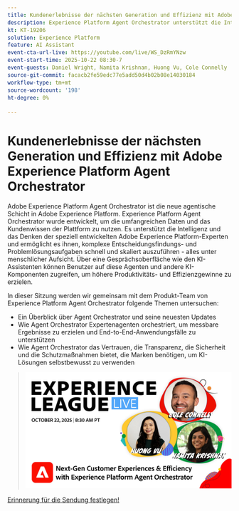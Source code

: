 ```yaml
---
title: Kundenerlebnisse der nächsten Generation und Effizienz mit Adobe Experience Platform Agent Orchestrator
description: Experience Platform Agent Orchestrator unterstützt die Intelligenz und das Denken der speziell entwickelten Adobe Experience Platform-Experten und ermöglicht es ihnen, komplexe Entscheidungsfindungs- und Problemlösungsaufgaben schnell und skaliert auszuführen.
kt: KT-19206
solution: Experience Platform
feature: AI Assistant
event-cta-url-live: https://youtube.com/live/WS_DzRmYNzw
event-start-time: 2025-10-22 08:30-7
event-guests: Daniel Wright, Namita Krishnan, Huong Vu, Cole Connelly
source-git-commit: facacb2fe59edc77e5add50d4b02b08e14030184
workflow-type: tm+mt
source-wordcount: '198'
ht-degree: 0%

---
```


# Kundenerlebnisse der nächsten Generation und Effizienz mit Adobe Experience Platform Agent Orchestrator

Adobe Experience Platform Agent Orchestrator ist die neue agentische Schicht in Adobe Experience Platform. Experience Platform Agent Orchestrator wurde entwickelt, um die umfangreichen Daten und das Kundenwissen der Plattform zu nutzen. Es unterstützt die Intelligenz und das Denken der speziell entwickelten Adobe Experience Platform-Experten und ermöglicht es ihnen, komplexe Entscheidungsfindungs- und Problemlösungsaufgaben schnell und skaliert auszuführen - alles unter menschlicher Aufsicht. Über eine Gesprächsoberfläche wie den KI-Assistenten können Benutzer auf diese Agenten und andere KI-Komponenten zugreifen, um höhere Produktivitäts- und Effizienzgewinne zu erzielen.

In dieser Sitzung werden wir gemeinsam mit dem Produkt-Team von Experience Platform Agent Orchestrator folgende Themen untersuchen:

* Ein Überblick über Agent Orchestrator und seine neuesten Updates
* Wie Agent Orchestrator Expertenagenten orchestriert, um messbare Ergebnisse zu erzielen und End-to-End-Anwendungsfälle zu unterstützen
* Wie Agent Orchestrator das Vertrauen, die Transparenz, die Sicherheit und die Schutzmaßnahmen bietet, die Marken benötigen, um KI-Lösungen selbstbewusst zu verwenden

> ![Banner anzeigen](assets/WebBanner-v2-Oct22-2025.jpg)

[Erinnerung für die Sendung festlegen!](https://youtube.com/live/WS_DzRmYNzw)

